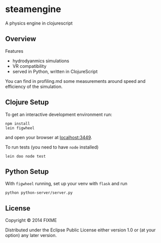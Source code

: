 # steamengine

A physics engine in clojurescript

## Overview

Features

- hydrodyanmics simulations
- VR compatibility
- served in Python, written in ClojureScript

You can find in profiling.md some measurements around speed and efficiency of the simulation.

## Clojure Setup

To get an interactive development environment run:

    npm install
    lein figwheel

and open your browser at [localhost:3449](http://localhost:3449/).

To run tests (you need to have `node` installed)

    lein doo node test

## Python Setup

With `figwheel` running, set up your venv with `flask` and run 

	python python-server/server.py

## License

Copyright © 2014 FIXME

Distributed under the Eclipse Public License either version 1.0 or (at your option) any later version.
